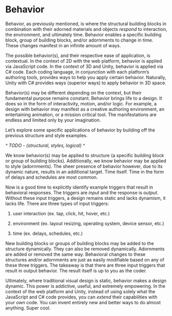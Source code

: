# Behavior

Behavior, as previously mentioned, is where the structural building blocks in combination with their adorned materials and objects *respond* to interaction, the environment, and ultimately time. Behavior enables a specific building block, group of building blocks, and/or adornments to change in time. These changes manifest in an infinite amount of ways.

The possible behavior(s), and their respective ease of application, is contextual. In the context of 2D with the web platform, behavior is applied via JavaScript code. In the context of 3D and Unity, behavior is applied via C# code. Each coding language, in conjunction with each platform’s authoring tools, provides ways to help you apply certain behavior. Naturally, Unity with C# provides ways (superior ways) to apply behavior in 3D space. 

Behavior(s) may be different depending on the context, but their fundamental purpose remains constant. Behavior brings life to a design. It does so in the form of interactivity, motion, and/or logic. For example, a design with behavior may manifest as a creative authoring environment, an entertaining animation, or a mission critical tool. The manifestations are endless and limited only by your imagination.

Let’s explore some specific applications of behavior by building off the previous structure and style examples.

 *^ TODO - (structural, styles, logical) ^*

We know behavior(s) may be applied to structure (a specific building block or group of building blocks). Additionally, we know behavior may be applied to style (adornments). The sheer presence of behavior however, due to its dynamic nature, results in an additional target. Time itself. Time in the form of delays and schedules are most common.

Now is a good time to explicitly identify example triggers that result in behavioral responses. The triggers are *input* and the response is *output*. Without these input triggers, a design remains static and lacks dynamism, it lacks life. There are three types of input triggers:

1. user interaction (ex. tap, click, hit, hover, etc.)

2. environment (ex. layout resizing, operating system, device sensor, etc.)

3. time (ex. delays, schedules, etc.)

New building blocks or groups of building blocks may be added to the structure dynamically. They can also be removed dynamically. Adornments are added or removed the same way. Behavioral changes to these structures and/or adornments are just as easily modifiable based on any of these three triggers. The takeaway is that there are three input triggers that result in output behavior. The result itself is up to you as the coder.

Ultimately, where traditional visual design is static, behavior makes a design dynamic. This power is addictive, useful, and extremely empowering. In the context of the web platform and Unity, instead of using solely what the JavaScript and C# code provides, you can *extend* their capabilities with your *own* code. You can invent entirely new and better ways to do almost anything. Super cool.
